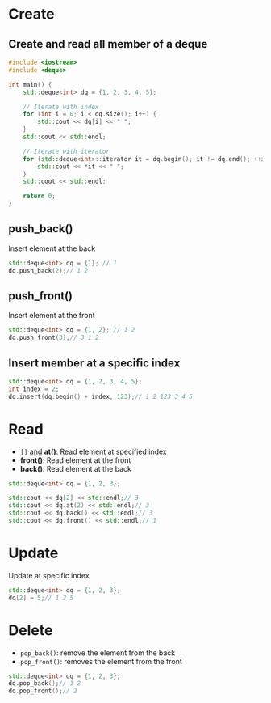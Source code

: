 # Create
## Create and read all member of a deque

```cpp
#include <iostream>
#include <deque>

int main() {
    std::deque<int> dq = {1, 2, 3, 4, 5};

    // Iterate with index
    for (int i = 0; i < dq.size(); i++) {
        std::cout << dq[i] << " ";
    }
    std::cout << std::endl;

    // Iterate with iterator
    for (std::deque<int>::iterator it = dq.begin(); it != dq.end(); ++it) {
        std::cout << *it << " ";
    }
    std::cout << std::endl;

    return 0;
}
```
## push_back()
Insert element at the back
```cpp
std::deque<int> dq = {1}; // 1
dq.push_back(2);// 1 2
```
## push_front()	
Insert element at the front
```cpp
std::deque<int> dq = {1, 2}; // 1 2
dq.push_front(3);// 3 1 2
```
## Insert member at a specific index
```cpp
std::deque<int> dq = {1, 2, 3, 4, 5};
int index = 2;
dq.insert(dq.begin() + index, 123);// 1 2 123 3 4 5
```
# Read

* ``[]`` and **at()**: Read element at specified index
* **front()**: Read element at the front
* **back()**: Read element at the back
```cpp
std::deque<int> dq = {1, 2, 3};

std::cout << dq[2] << std::endl;// 3
std::cout << dq.at(2) << std::endl;// 3
std::cout << dq.back() << std::endl;// 3
std::cout << dq.front() << std::endl;// 1
```
# Update
Update at specific index
```cpp
std::deque<int> dq = {1, 2, 3};
dq[2] = 5;// 1 2 5
```
# Delete
* ``pop_back()``: remove the element from the back
* ``pop_front()``: removes the element from the front
```cpp
std::deque<int> dq = {1, 2, 3};
dq.pop_back();// 1 2
dq.pop_front();// 2
```
